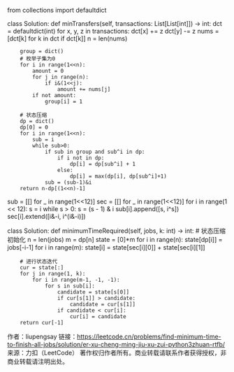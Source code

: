 from collections import defaultdict

class Solution:
    def minTransfers(self, transactions: List[List[int]]) -> int:
        dct = defaultdict(int)
        for x, y, z in transactions:
            dct[x] += z
            dct[y] -= z
        nums = [dct[k] for k in dct if dct[k]]
        n = len(nums)

        group = dict()
        # 枚举子集为0
        for i in range(1<<n):
            amount = 0
            for j in range(n):
                if i&(1<<j):
                    amount += nums[j]
            if not amount:
                group[i] = 1

        # 状态压缩
        dp = dict()
        dp[0] = 0
        for i in range(1<<n):
            sub = i
            while sub>0:
                if sub in group and sub^i in dp:
                    if i not in dp:
                        dp[i] = dp[sub^i] + 1
                    else:
                        dp[i] = max(dp[i], dp[sub^i]+1)
                sub = (sub-1)&i
        return n-dp[(1<<n)-1]


sub = [[] for _ in range(1<<12)]
sec = [[] for _ in range(1<<12)]
for i in range(1 << 12):
    s = i
    while s > 0:
        s = (s - 1) & i
        sub[i].append([s, i^s])
    sec[i].extend([i&-i, i^(i&-i)])

class Solution:
    def minimumTimeRequired(self, jobs, k: int) -> int:
        # 状态压缩初始化
        n = len(jobs)
        m = dp[n]
        state = [0]*m
        for i in range(n):
            state[dp[i]] = jobs[-i-1]
        for i in range(m):
            state[i] = state[sec[i][0]] + state[sec[i][1]]

        # 进行状态迭代
        cur = state[:]
        for j in range(1, k):
            for i in range(m-1, -1, -1):
                for s in sub[i]:
                    candidate = state[s[0]]
                    if cur[s[1]] > candidate:
                        candidate = cur[s[1]]
                    if candidate < cur[i]:
                        cur[i] = candidate
        return cur[-1]

作者：liupengsay
链接：https://leetcode.cn/problems/find-minimum-time-to-finish-all-jobs/solution/er-xu-cheng-ming-jiu-xu-zui-python3zhuan-rtfb/
来源：力扣（LeetCode）
著作权归作者所有。商业转载请联系作者获得授权，非商业转载请注明出处。

